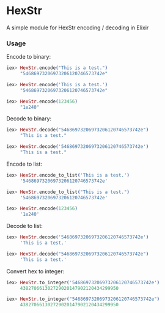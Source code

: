 # HexStr
A simple module for HexStr encoding / decoding in Elixir

### Usage

Encode to binary:
```elixir
iex> HexStr.encode("This is a test.")
     "54686973206973206120746573742e"

iex> HexStr.encode('This is a test.')
     "54686973206973206120746573742e"

iex> HexStr.encode(123456)
     "1e240"
```

Decode to binary:
```elixir
iex> HexStr.decode("54686973206973206120746573742e")
     "This is a test."

iex> HexStr.decode('54686973206973206120746573742e')
     "This is a test."
```

Encode to list:
```elixir
iex> HexStr.encode_to_list('This is a test.')
     '54686973206973206120746573742e'

iex> HexStr.encode_to_list("This is a test.")
     '54686973206973206120746573742e'

iex> HexStr.encode(123456)
     '1e240'
```

Decode to list:
```elixir
iex> HexStr.decode('54686973206973206120746573742e')
     'This is a test.'

iex> HexStr.decode("54686973206973206120746573742e")
     'This is a test.'
```

Convert hex to integer:
```elixir
iex> HexStr.to_integer('54686973206973206120746573742e')
     438270661302729020147902120434299950

iex> HexStr.to_integer("54686973206973206120746573742e")
     438270661302729020147902120434299950
```
